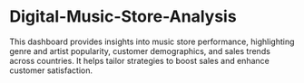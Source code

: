 # Digital-Music-Store-Analysis
This dashboard provides insights into music store performance, highlighting genre and artist popularity, customer demographics, and sales trends across countries. It helps tailor strategies to boost sales and enhance customer satisfaction.
